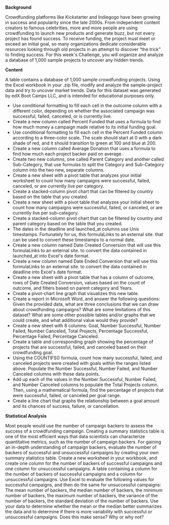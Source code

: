**Background**

Crowdfunding platforms like Kickstarter and Indiegogo have been growing in success and popularity since the late 2000s. From independent content creators to famous celebrities, more and more people are using crowdfunding to launch new products and generate buzz, but not every project has found success. To receive funding, the project must meet or exceed an initial goal, so many organizations dedicate considerable resources looking through old projects in an attempt to discover “the trick” to finding success. For this week's Challenge, you will organize and analyze a database of 1,000 sample projects to uncover any hidden trends.

**Content**

A table contains a database of 1,000 sample crowdfunding projects. Using the Excel workbook in your .zip file, modify and analyze the sample-project data and try to uncover market trends. Data for this dataset was generated by edX Boot Camps LLC, and is intended for educational purposes only. 

- Use conditional formatting to fill each cell in the outcome column with a different color, depending on whether the associated campaign was successful, failed, canceled, or is currently live.
- Create a new column called Percent Funded that uses a formula to find how much money a campaign made relative to its initial funding goal.
- Use conditional formatting to fill each cell in the Percent Funded column according to a three-color scale. The scale should start at 0 with a dark shade of red, and it should transition to green at 100 and blue at 200.
- Create a new column called Average Donation that uses a formula to find how much each project backer paid on average.
- Create two new columns, one called Parent Category and another called Sub-Category, that use formulas to split the Category and Sub-Category column into the two new, separate columns.
- Create a new sheet with a pivot table that analyzes your initial worksheet to count how many campaigns were successful, failed, canceled, or are currently live per category.
- Create a stacked-column pivot chart that can be filtered by country based on the table that you created.
- Create a new sheet with a pivot table that analyzes your initial sheet to count how many campaigns were successful, failed, or canceled, or are currently live per sub-category.
- Create a stacked-column pivot chart that can be filtered by country and parent category based on the table that you created.
- The dates in the deadline and launched_at columns use Unix timestamps. Fortunately for us, this formulaLinks to an external site. that can be used to convert these timestamps to a normal date.
- Create a new column named Date Created Conversion that will use this formulaLinks to an external site. to convert the data contained in launched_at into Excel's date format.
- Create a new column named Date Ended Conversion that will use this formulaLinks to an external site. to convert the data contained in deadline into Excel's date format.
- Create a new sheet with a pivot table that has a column of outcome, rows of Date Created Conversion, values based on the count of outcome, and filters based on parent category and Years.
- Create a pivot-chart line graph that visualizes this new table.
- Create a report in Microsoft Word, and answer the following questions: Given the provided data, what are three conclusions that we can draw about crowdfunding campaigns? What are some limitations of this dataset? What are some other possible tables and/or graphs that we could create, and what additional value would they provide?
- Create a new sheet with 8 columns: Goal, Number Successful, Number Failed, Number Canceled, Total Projects, Percentage Successful, Percentage Failed, Percentage Canceled.
- Create a table and corresponding graph showing the percentage of projects that are successful, failed, and canceled based on their crowdfunding goal.
- Using the COUNTIFS() formula, count how many successful, failed, and canceled projects were created with goals within the ranges listed above. Populate the Number Successful, Number Failed, and Number Canceled columns with these data points.
- Add up each of the values in the Number Successful, Number Failed, and Number Canceled columns to populate the Total Projects column. Then, using a mathematical formula, find the percentage of projects that were successful, failed, or canceled per goal range.
- Create a line chart that graphs the relationship between a goal amount and its chances of success, failure, or cancellation.

**Statistical Analysis**

Most people would use the number of campaign backers to assess the success of a crowdfunding campaign. Creating a summary statistics table is one of the most efficient ways that data scientists can characterize quantitative metrics, such as the number of campaign backers. For gaining an in-depth understanding of campaign backers, evaluate the number of backers of successful and unsuccessful campaigns by creating your own summary statistics table. Create a new worksheet in your workbook, and create one column for the number of backers of successful campaigns and one column for unsuccessful campaigns. A table containing a column for the number of backers of successful campaigns and a column for unsuccessful campaigns. Use Excel to evaluate the following values for successful campaigns, and then do the same for unsuccessful campaigns: The mean number of backers, the median number of backers, the minimum number of backers, the maximum number of backers, the variance of the number of backers, the standard deviation of the number of backers. Use your data to determine whether the mean or the median better summarizes the data and to determine if there is more variability with successful or unsuccessful campaigns. Does this make sense? Why or why not?
